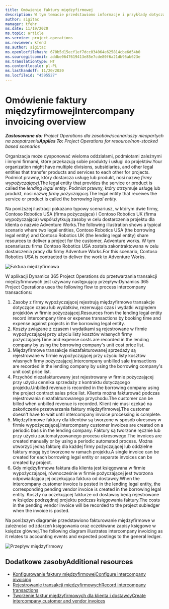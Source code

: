 ```yaml
---
title: Omówienie faktury międzyfirmowej
description: W tym temacie przedstawiono informacje i przykłady dotyczące fakturowania międzyfirmowego dla projektów.
author: sigitac
manager: tfehr
ms.date: 11/19/2020
ms.topic: article
ms.service: project-operations
ms.reviewer: kfend
ms.author: sigitac
ms.openlocfilehash: 670b5d15ecf1ef7dcc034064e625814cbe6d54b0
ms.sourcegitcommit: addbe0647619413e85e7cde80f6a21db95ab623e
ms.translationtype: HT
ms.contentlocale: pl-PL
ms.lasthandoff: 11/20/2020
ms.locfileid: "4595527"
---
```

# <a name="intercompany-invoicing-overview"></a><span data-ttu-id="e9464-103">Omówienie faktury międzyfirmowej</span><span class="sxs-lookup"><span data-stu-id="e9464-103">Intercompany invoicing overview</span></span>

<span data-ttu-id="e9464-104">_**Zastosowane do:** Project Operations dla zasobów/scenariuszy nieopartych na zaopatrzeniu_</span><span class="sxs-lookup"><span data-stu-id="e9464-104">_**Applies To:** Project Operations for resource/non-stocked based scenarios_</span></span>

<span data-ttu-id="e9464-105">Organizacja może dysponować wieloma oddziałami, podmiotami zależnymi i innymi firmami, które przekazują sobie produkty i usługi do projektów.</span><span class="sxs-lookup"><span data-stu-id="e9464-105">Your organization might have multiple divisions, subsidiaries, and other legal entities that transfer products and services to each other for projects.</span></span> <span data-ttu-id="e9464-106">Podmiot prawny, który dostarcza usługę lub produkt, nosi nazwę *firmy wypożyczającej*.</span><span class="sxs-lookup"><span data-stu-id="e9464-106">The legal entity that provides the service or product is called the *lending legal entity*.</span></span> <span data-ttu-id="e9464-107">Podmiot prawny, który otrzymuje usługę lub produkt, nosi nazwę *firmy pożyczającej*.</span><span class="sxs-lookup"><span data-stu-id="e9464-107">The legal entity that receives the service or product is called the *borrowing legal entity*.</span></span>

<span data-ttu-id="e9464-108">Na poniższej ilustracji pokazano typowy scenariusz, w którym dwie firmy, Contoso Robotics USA (firma pożyczająca) i Contoso Robotics UK (firma wypożyczająca) współużytkują zasoby w celu dostarczenia projektu dla klienta o nazwie Adventure Works.</span><span class="sxs-lookup"><span data-stu-id="e9464-108">The following illustration shows a typical scenario where two legal entities, Contoso Robotics USA (the borrowing legal entity) and Contoso Robotics UK (the lending legal entity) share resources to deliver a project for the customer, Adventure works.</span></span> <span data-ttu-id="e9464-109">W tym scenariuszu firma Contoso Robotics USA została zakontraktowana w celu dostarczenia pracy dla firmy Adventure Works.</span><span class="sxs-lookup"><span data-stu-id="e9464-109">For this scenario, Contoso Robotics USA is contracted to deliver the work to Adventure Works.</span></span>

![Faktura międzyfirmowa](./media/IntercompanyScenario.png) 

<span data-ttu-id="e9464-111">W aplikacji Dynamics 365 Project Operations do przetwarzania transakcji międzyfirmowych jest używany następujący przepływ:</span><span class="sxs-lookup"><span data-stu-id="e9464-111">Dynamics 365 Project Operations uses the following flow to process intercompany transactions:</span></span>

1. <span data-ttu-id="e9464-112">Zasoby z firmy wypożyczającej rejestrują międzyfirmowe transakcje dotyczące czasu lub wydatków, rezerwując czas i wydatki względem projektów w firmie pożyczającej.</span><span class="sxs-lookup"><span data-stu-id="e9464-112">Resources from the lending legal entity record intercompany time or expense transactions by booking time and expense against projects in the borrowing legal entity.</span></span>
2. <span data-ttu-id="e9464-113">Koszty związane z czasem i wydatkami są rejestrowane w firmie wypożyczającej przy użyciu listy kosztów własnych firmy pożyczającej.</span><span class="sxs-lookup"><span data-stu-id="e9464-113">Time and expense costs are recorded in the lending company by using the borrowing company's unit cost price list.</span></span>
3. <span data-ttu-id="e9464-114">Międzyfirmowe transakcje niezafakturowanej sprzedaży są rejestrowane w firmie wypożyczającej przy użyciu listy kosztów własnych firmy pożyczającej.</span><span class="sxs-lookup"><span data-stu-id="e9464-114">Intercompany unbilled sale transactions are recorded in the lending company by using the borrowing company's unit cost price list.</span></span>
4. <span data-ttu-id="e9464-115">Przychód niezafakturowany jest rejestrowany w firmie pożyczającej przy użyciu cennika sprzedaży z kontraktu dotyczącego projektu.</span><span class="sxs-lookup"><span data-stu-id="e9464-115">Unbilled revenue is recorded in the borrowing company using the project contract sales price list.</span></span> <span data-ttu-id="e9464-116">Klienta można fakturować podczas rejestrowania niezafakturowanego przychodu.</span><span class="sxs-lookup"><span data-stu-id="e9464-116">The customer can be billed when unbilled revenue is recorded.</span></span> <span data-ttu-id="e9464-117">Klient nie musi czekać na zakończenie przetwarzania faktury międzyfirmowej.</span><span class="sxs-lookup"><span data-stu-id="e9464-117">The customer doesn't have to wait until intercompany invoice processing is complete.</span></span>
5. <span data-ttu-id="e9464-118">Międzyfirmowe faktury dla klientów są tworzone w sposób okresowy w firmie wypożyczającej.</span><span class="sxs-lookup"><span data-stu-id="e9464-118">Intercompany customer invoices are created on a periodic basis in the lending company.</span></span> <span data-ttu-id="e9464-119">Faktury są tworzone ręcznie lub przy użyciu zautomatyzowanego procesu okresowego.</span><span class="sxs-lookup"><span data-stu-id="e9464-119">The invoices are created manually or by using a periodic automated process.</span></span> <span data-ttu-id="e9464-120">Można utworzyć jedną fakturę dla każdej firmy pożyczającej lub oddzielne faktury mogą być tworzone w ramach projektu.</span><span class="sxs-lookup"><span data-stu-id="e9464-120">A single invoice can be created for each borrowing legal entity or separate invoices can be created by project.</span></span>
6. <span data-ttu-id="e9464-121">Gdy międzyfirmowa faktura dla klienta jest księgowana w firmie wypożyczającej, równocześnie w firmie pożyczającej jest tworzona odpowiadająca jej oczekująca faktura od dostawcy.</span><span class="sxs-lookup"><span data-stu-id="e9464-121">When the intercompany customer invoice is posted in the lending legal entity, the corresponding pending vendor invoice is created in the borrowing legal entity.</span></span> <span data-ttu-id="e9464-122">Koszty na oczekującej fakturze od dostawcy będą rejestrowane w księdze podrzędnej projektu podczas księgowania faktury.</span><span class="sxs-lookup"><span data-stu-id="e9464-122">The costs in the pending vendor invoice will be recorded to the project subledger when the invoice is posted.</span></span>

<span data-ttu-id="e9464-123">Na poniższym diagramie przedstawiono fakturowanie międzyfirmowe w zależności od zdarzeń księgowania oraz oczekiwane zapisy księgowe w księdze głównej.</span><span class="sxs-lookup"><span data-stu-id="e9464-123">The following diagram illustrates intercompany invoicing as it relates to accounting events and expected postings to the general ledger.</span></span>

![Przepływ międzyfirmowy](./media/IntercompanyFlow.png)

## <a name="additional-resources"></a><span data-ttu-id="e9464-125">Dodatkowe zasoby</span><span class="sxs-lookup"><span data-stu-id="e9464-125">Additional resources</span></span>

- [<span data-ttu-id="e9464-126">Konfigurowanie faktury międzyfirmowej</span><span class="sxs-lookup"><span data-stu-id="e9464-126">Configure intercompany invoicing</span></span>](configure-intercompany-invoicing.md)
- [<span data-ttu-id="e9464-127">Rejestrowanie transakcji międzyfirmowych</span><span class="sxs-lookup"><span data-stu-id="e9464-127">Record intercompany transactions</span></span>](create-intercompany-transactions.md)
- [<span data-ttu-id="e9464-128">Tworzenie faktur międzyfirmowych dla klienta i dostawcy</span><span class="sxs-lookup"><span data-stu-id="e9464-128">Create intercompany customer and vendor invoices</span></span>](create-intercompany-customer-vendor-invoices.md)
